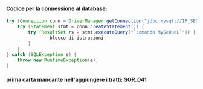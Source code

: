 #### Codice per la connessione al database:
``` java
try (Connection conn = DriverManager.getConnection("jdbc:mysql://IP_SERVER:PORTA/DATABASE", "NOME_UTENTE", "PASSWORD")) {
    try (Statement stmt = conn.createStatement()) {
        try (ResultSet rs = stmt.executeQuery("`comando MySeQueL`")) {
            --- blocco di istruzioni
        }
    }
} catch (SQLException e) {
    throw new RuntimeException(e);
}
```

#### prima carta mancante nell'aggiungere i tratti: SOR_041